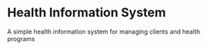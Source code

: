 # Health Information System

A simple health information system for managing clients and health programs
